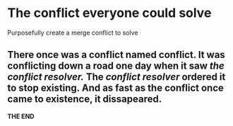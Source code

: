 # The conflict everyone could solve
Purposefully create a merge conflict to solve

There once was a conflict named **conflict.**
It was conflicting down a road one day when it saw ***the conflict resolver.***
The ***conflict resolver*** ordered it to stop existing. And as fast as the **conflict** once came to existence, it dissapeared.
----------
**THE END**

